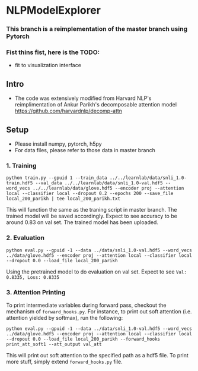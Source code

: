 # NLPModelExplorer

### This branch is a reimplementation of the master branch using Pytorch

### Fist thins fist, here is the TODO:
   - fit to visualization interface

## Intro
- The code was extensively modified from Harvard NLP's reimplimentation of Ankur Parikh's decomposable attention model https://github.com/harvardnlp/decomp-attn

## Setup
- Please install numpy, pytorch, h5py
- For data files, please refer to those data in master branch

### 1. Training
  `python train.py --gpuid 1 --train_data ../../learnlab/data/snli_1.0-train.hdf5 --val_data ../../learnlab/data/snli_1.0-val.hdf5 --word_vecs ../../learnlab/data/glove.hdf5 --encoder proj --attention local --classifier local --dropout 0.2 --epochs 200 --save_file local_200_parikh | tee local_200_parikh.txt`
  
  This will function the same as the traning script in master branch. The trained model will be saved accordingly. Expect to see accuracy to be around 0.83 on val set. The trained model has been uploaded.

### 2. Evaluation
  `python eval.py --gpuid -1 --data ../data/snli_1.0-val.hdf5 --word_vecs ../data/glove.hdf5 --encoder proj --attention local --classifier local --dropout 0.0 --load_file local_200_parikh`
  
   Using the pretrained model to do evaluation on val set. Expect to see `Val: 0.8335, Loss: 0.8335`
   
  
### 3. Attention Printing
  To print intermediate variables during forward pass, checkout the mechanism of `forward_hooks.py`. For instance, to print out soft attention (i.e. attention yielded by softmax), run the following:
  
  `python eval.py --gpuid -1 --data ../data/snli_1.0-val.hdf5 --word_vecs ../data/glove.hdf5 --encoder proj --attention local --classifier local --dropout 0.0 --load_file local_200_parikh --forward_hooks print_att_soft1 --att_output val_att`
  
  This will print out soft attention to the specified path as a hdf5 file. To print more stuff, simply extend `forward_hooks.py` file.
